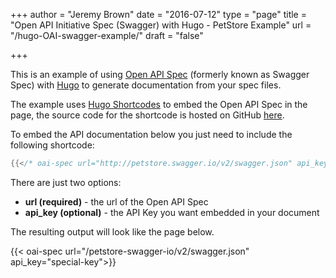 +++
author = "Jeremy Brown"
date = "2016-07-12"
type = "page"
title = "Open API Initiative Spec (Swagger) with Hugo - PetStore Example"
url = "/hugo-OAI-swagger-example/"
draft = "false"

+++

This is an example of using [Open API Spec](https://openapis.org) (formerly known as Swagger Spec) with [Hugo](https://gohugo.io/) to generate documentation from your spec files.

The example uses [Hugo Shortcodes](https://gohugo.io/extras/shortcodes/) to embed the Open API Spec in the page, the source code for the shortcode is hosted on GitHub [here](https://github.com/tenfourty/hugo-openapispec-shortcode).

To embed the API documentation below you just need to include the following shortcode:

```go
{{</* oai-spec url="http://petstore.swagger.io/v2/swagger.json" api_key="special-key" */>}}
```

There are just two options:

* **url (required)** - the url of the Open API Spec
* **api_key (optional)** - the API Key you want embedded in your document

The resulting output will look like the page below.

{{< oai-spec url="/petstore-swagger-io/v2/swagger.json" api_key="special-key">}}
